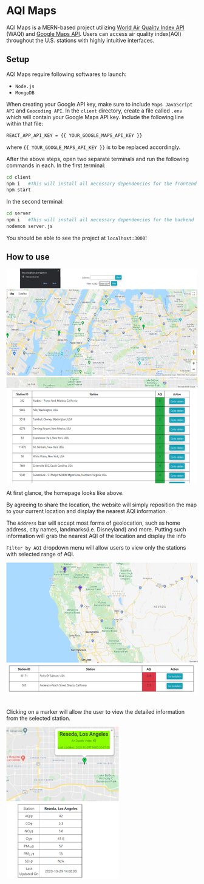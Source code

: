 # AQI Maps

AQI Maps is a MERN-based project utilizing [World Air Quality Index API][1] (WAQI) and [Google Maps API][2]. Users can access air quality index(AQI) throughout the U.S. stations with highly intuitive interfaces.

## Setup
AQI Maps require following softwares to launch:
- `Node.js`
- `MongoDB`

When creating your Google API key, make sure to include `Maps JavaScript API` and `Geocoding API`.
In the `client` directory, create a file called `.env` which will contain your Google Maps API key.
Include the following line within that file:
```sh
REACT_APP_API_KEY = {{ YOUR_GOOGLE_MAPS_API_KEY }}
```
where `{{ YOUR_GOOGLE_MAPS_API_KEY }}` is to be replaced accordingly.

After the above steps, open two separate terminals and run the following commands in each.
In the first terminal:
```sh
cd client
npm i   #This will install all necessary dependencies for the frontend
npm start
```
In the second terminal:
```sh
cd server
npm i   #This will install all necessary dependencies for the backend
nodemon server.js
```

You should be able to see the project at `localhost:3000`!

## How to use

<img src="documents/main_page.png" width=600 height=283>
<img src="documents/main_page_table.png" width=600 height=279>

At first glance, the homepage looks like above.  

By agreeing to share the location, the website will simply reposition the map to your current location and display the nearest AQI information.

The `Address` bar will accept most forms of geolocation, such as home address, city names, landmarks(i.e. Disneyland) and more. Putting such information will grab the nearest AQI of the location and display the info

`Filter by AQI` dropdown menu will allow users to view only the stations with selected range of AQI.

<img src="documents/filtered_results.png" width=600 height=350><br/><br/>

Clicking on a marker will allow the user to view the detailed information from the selected station.

<img src="documents/aqi_details.png" width=296 height=400>

   [1]: <https://aqicn.org/>
   [2]: <https://developers.google.com/maps/documentation>
   